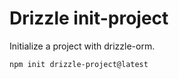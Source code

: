 # Drizzle init-project

Initialize a project with drizzle-orm.

```bash
npm init drizzle-project@latest
```